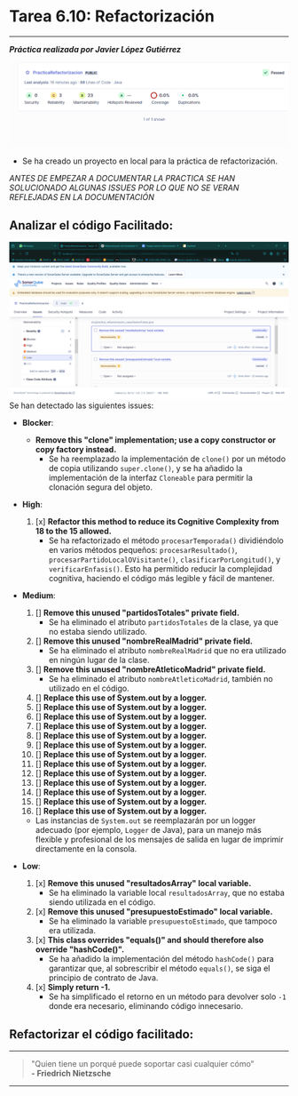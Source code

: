 # Tarea 6.10: Refactorización

---

***Práctica realizada por Javier López Gutiérrez***

![Proyecto Local](images/proyecto-local.png)
- Se ha creado un proyecto en local para la práctica de refactorización.

*ANTES DE EMPEZAR A DOCUMENTAR LA PRACTICA SE HAN SOLUCIONADO ALGUNAS ISSUES POR LO QUE NO SE VERAN REFLEJADAS EN LA DOCUMENTACIÓN*

## Analizar el código Facilitado:

![Proyecto Local issues](images/issues-1.png)
Se han detectado las siguientes issues:

- **Blocker**:
  - **Remove this "clone" implementation; use a copy constructor or copy factory instead.**
    - Se ha reemplazado la implementación de `clone()` por un método de copia utilizando `super.clone()`, y se ha añadido la implementación de la interfaz `Cloneable` para permitir la clonación segura del objeto.
  
- **High**:
  1. [x] **Refactor this method to reduce its Cognitive Complexity from 18 to the 15 allowed.**
     - Se ha refactorizado el método `procesarTemporada()` dividiéndolo en varios métodos pequeños: `procesarResultado()`, `procesarPartidoLocalOVisitante()`, `clasificarPorLongitud()`, y `verificarEnfasis()`. Esto ha permitido reducir la complejidad cognitiva, haciendo el código más legible y fácil de mantener.

- **Medium**:
  1. [] **Remove this unused "partidosTotales" private field.**
     - Se ha eliminado el atributo `partidosTotales` de la clase, ya que no estaba siendo utilizado.
  2. [] **Remove this unused "nombreRealMadrid" private field.**
     - Se ha eliminado el atributo `nombreRealMadrid` que no era utilizado en ningún lugar de la clase.
  3. [] **Remove this unused "nombreAtleticoMadrid" private field.**
     - Se ha eliminado el atributo `nombreAtleticoMadrid`, también no utilizado en el código.
  4. [] **Replace this use of System.out by a logger.**
  5. [] **Replace this use of System.out by a logger.**
  6. [] **Replace this use of System.out by a logger.**
  7. [] **Replace this use of System.out by a logger.**
  8. [] **Replace this use of System.out by a logger.**
  9. [] **Replace this use of System.out by a logger.**
  10. [] **Replace this use of System.out by a logger.**
  11. [] **Replace this use of System.out by a logger.**
  12. [] **Replace this use of System.out by a logger.**
  13. [] **Replace this use of System.out by a logger.**
  14. [] **Replace this use of System.out by a logger.**
  15. [] **Replace this use of System.out by a logger.**
  16. [] **Replace this use of System.out by a logger.**
     - Las instancias de `System.out` se reemplazarán por un logger adecuado (por ejemplo, `Logger` de Java), para un manejo más flexible y profesional de los mensajes de salida en lugar de imprimir directamente en la consola.
  
- **Low**:
  1. [x] **Remove this unused "resultadosArray" local variable.**
     - Se ha eliminado la variable local `resultadosArray`, que no estaba siendo utilizada en el código.
  2. [x] **Remove this unused "presupuestoEstimado" local variable.**
     - Se ha eliminado la variable `presupuestoEstimado`, que tampoco era utilizada.
  3. [x] **This class overrides "equals()" and should therefore also override "hashCode()".**
     - Se ha añadido la implementación del método `hashCode()` para garantizar que, al sobrescribir el método `equals()`, se siga el principio de contrato de Java.
  4. [x] **Simply return -1.**
     - Se ha simplificado el retorno en un método para devolver solo `-1` donde era necesario, eliminando código innecesario.

## Refactorizar el código facilitado:

---

> "Quien tiene un porqué puede soportar casi cualquier cómo"  
> **- Friedrich Nietzsche**

---
